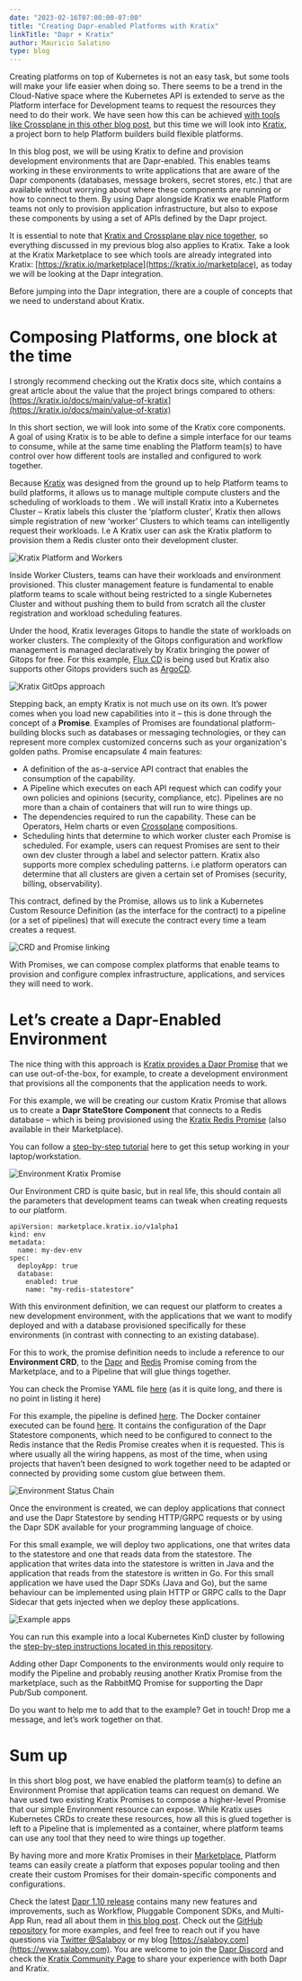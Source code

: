 ```yaml
---
date: "2023-02-16T07:00:00-07:00"
title: "Creating Dapr-enabled Platforms with Kratix"
linkTitle: "Dapr + Kratix"
author: Mauricio Salatino
type: blog
---
```


Creating platforms on top of Kubernetes is not an easy task, but some tools will make your life easier when doing so. There seems to be a trend in the Cloud-Native space where the Kubernetes API is extended to serve as the Platform interface for Development teams to request the resources they need to do their work. We have seen how this can be achieved [with tools like Crossplane in this other blog post](https://blog.crossplane.io/crossplane-and-dapr/), but this time we will look into [Kratix](kratix.io), a project born to help Platform builders build flexible platforms. 

In this blog post, we will be using Kratix to define and provision development environments that are Dapr-enabled. This enables teams working in these environments to write applications that are aware of the Dapr components (databases, message brokers, secret stores, etc.) that are available without worrying about where these components are running or how to connect to them. By using Dapr alongside Kratix we enable Platform teams not only to provision application infrastructure, but also to expose these components by using a set of APIs defined by the Dapr project.

It is essential to note that [Kratix and Crossplane play nice together](https://www.syntasso.io/post/kratix-and-crossplane), so everything discussed in my previous blog also applies to Kratix. Take a look at the Kratix Marketplace to see which tools are already integrated into Kratix: [https://kratix.io/marketplace](https://kratix.io/marketplace), as today we will be looking at the Dapr integration. 

Before jumping into the Dapr integration, there are a couple of concepts that we need to understand about Kratix.

# Composing Platforms, one block at the time

I strongly recommend checking out the Kratix docs site, which contains a great article about the value that the project brings compared to others: [https://kratix.io/docs/main/value-of-kratix](https://kratix.io/docs/main/value-of-kratix) 

In this short section, we will look into some of the Kratix core components. A goal of using Kratix is to be able to define a simple interface for our teams to consume, while at the same time enabling the Platform team(s) to have control over how different tools are installed and configured to work together. 

Because [Kratix](https://kratix.io) was designed from the ground up to help Platform teams to build platforms, it allows us to  manage multiple compute clusters and the scheduling of workloads to them . We will install Kratix into a Kubernetes Cluster – Kratix labels this cluster the ‘platform cluster’, Kratix then allows simple registration of new ‘worker’ Clusters to which teams can intelligently request their workloads. I.e A Kratix user can ask the Kratix platform to provision them a Redis cluster onto their development cluster. 

![Kratix Platform and Workers](dapr-kratix-01.png "Kratix Platform and Workers")

Inside Worker Clusters, teams can have their workloads and environment provisioned. This cluster management feature is fundamental to enable platform teams to scale without being restricted to a single Kubernetes Cluster and without pushing them to build from scratch all the cluster registration and workload scheduling features. 

Under the hood, Kratix leverages Gitops to handle the state of workloads on worker clusters. The complexity of the Gitops configuration and workflow management is managed declaratively by Kratix bringing the power of Gitops for free. For this example, [Flux CD]() is being used but Kratix also supports other Gitops providers such as [ArgoCD](). 

![Kratix GitOps approach](dapr-kratix-02.png "Kratix GitOps approach")

Stepping back, an empty Kratix is not much use on its own. It’s power comes when you load new capabilities into it – this is done through the concept of a **Promise**. Examples of Promises are foundational platform-building blocks such as databases or messaging technologies, or they can represent more complex customized concerns such as your organization's golden paths. Promise encapsulate 4 main features:

* A definition of the as-a-service API contract that enables the consumption of the capability. 
* A Pipeline which executes on each API request which can codify your own policies and opinions (security, compliance, etc). Pipelines are no more than a chain of containers that will run to wire things up.  
* The dependencies required to run the capability. These can be Operators, Helm charts or even [Crossplane](https://crossplane.io) compositions. 
* Scheduling hints that determine to which worker cluster each Promise is scheduled. For example, users can request Promises are sent to their own dev cluster through a label and selector pattern. Kratix also supports more complex scheduling patterns. i.e platform operators can determine that all clusters are given a certain set of Promises (security, billing, observability).  


This contract, defined by the Promise, allows us to link a Kubernetes Custom Resource Definition (as the interface for the contract) to a pipeline (or a set of pipelines) that will execute the contract every time a team creates a request. 


![CRD and Promise linking](dapr-kratix-03.png "CRD and Promise linking")

With Promises, we can compose complex platforms that enable teams to provision and configure complex infrastructure, applications, and services they will need to work.  


# Let’s create a Dapr-Enabled Environment

The nice thing with this approach is [Kratix provides a Dapr Promise](https://github.com/syntasso/kratix-marketplace/tree/main/dapr) that we can use out-of-the-box, for example, to create a development environment that provisions all the components that the application needs to work.

For this example, we will be creating our custom Kratix Promise that allows us to create a **Dapr StateStore Component** that connects to a Redis database – which is being provisioned using the [Kratix Redis Promise](kratix.io/marketplace) (also available in their Marketplace). 

You can follow a [step-by-step tutorial](https://github.com/salaboy/from-monolith-to-k8s/tree/main/platform/dapr-kratix) here to get this setup working in your laptop/workstation.

![Environment Kratix Promise](dapr-kratix-04.png "Environment Kratix Promise")

Our Environment CRD is quite basic, but in real life, this should contain all the parameters that development teams can tweak when creating requests to our platform. 

```
apiVersion: marketplace.kratix.io/v1alpha1
kind: env
metadata:
  name: my-dev-env
spec:
  deployApp: true
  database:   
    enabled: true
    name: "my-redis-statestore"
```

With this environment definition, we can request our platform to creates a new development environment, with the applications that we want to modify deployed and with a database provisioned specifically for these environments (in contrast with connecting to an existing database). 

For this to work, the promise definition needs to include a reference to our **Environment CRD**, to the [Dapr]() and [Redis]() Promise coming from the Marketplace, and to a Pipeline that will glue things together. 

You can check the Promise YAML file [here](https://github.com/salaboy/from-monolith-to-k8s/blob/main/platform/dapr-kratix/env-promise/promise.yaml) (as it is quite long, and there is no point in listing it here)

For this example, the pipeline is defined [here](https://github.com/salaboy/from-monolith-to-k8s/blob/main/platform/dapr-kratix/env-promise/promise.yaml#L4238). The Docker container executed can be found [here](https://github.com/salaboy/from-monolith-to-k8s/tree/main/platform/dapr-kratix/env-promise/internal/request-pipeline). It contains the configuration of the Dapr Statestore components, which need to be configured to connect to the Redis instance that the Redis Promise creates when it is requested. This is where usually all the wiring happens, as most of the time, when using projects that haven’t been designed to work together need to be adapted or connected by providing some custom glue between them. 

![Environment Status Chain](dapr-kratix-05.png "Environment Status Chain")

Once the environment is created, we can deploy applications that connect and use the Dapr Statestore by sending HTTP/GRPC requests or by using the Dapr SDK available for your programming language of choice. 

For this small example, we will deploy two applications, one that writes data to the statestore and one that reads data from the statestore. The application that writes data into the statestore is written in Java and the application that reads from the statestore is written in Go. For this small application we have used the Dapr SDKs (Java and Go), but the same behaviour can be implemented using plain HTTP or GRPC calls to the Dapr Sidecar that gets injected when we deploy these applications. 

![Example apps](dapr-kratix-06.png "Example apps")
 
You can run this example into a local Kubernetes KinD cluster by following the [step-by-step instructions located in this repository](https://github.com/salaboy/from-monolith-to-k8s/tree/main/platform/dapr-kratix/).

Adding other Dapr Components to the environments would only require to modify the Pipeline and probably reusing another Kratix Promise from the marketplace, such as the RabbitMQ Promise for supporting the Dapr Pub/Sub component. 

Do you want to help me to add that to the example? Get in touch! Drop me a message, and let’s work together on that. 

# Sum up

In this short blog post, we have enabled the platform team(s) to define an Environment Promise that application teams can request on demand. We have used two existing Kratix Promises to compose a higher-level Promise that our simple Environment resource can expose. While Kratix uses Kubernetes CRDs to create these resources, how all this is glued together is left to a Pipeline that is implemented as a container, where platform teams can use any tool that they need to wire things up together. 

By having more and more Kratix Promises in their [Marketplace](https://kratix.io/marketplace), Platform teams can easily create a platform that exposes popular tooling and then create their custom Promises for their domain-specific components and configurations.

Check the latest [Dapr 1.10 release](https://github.com/dapr/dapr/releases/tag/v1.10.0) contains many new features and improvements, such as Workflow, Pluggable Component SDKs, and Multi-App Run, read all about them in [this blog post](https://www.diagrid.io/blog/dapr-1-10-release-highlights).  Check out the [GitHub repository](https://github.com/salaboy/from-monolith-to-k8s/platform/) for more examples, and feel free to reach out if you have questions via [Twitter @Salaboy](https://twitter.com/salaboy) or my blog [https://salaboy.com](https://www.salaboy.com). You are welcome to join the [Dapr Discord](https://discord.com/invite/ptHhX6jc34) and check the [Kratix Community Page](https://kratix.io/docs/main/community) to share your experience with both Dapr and Kratix.



